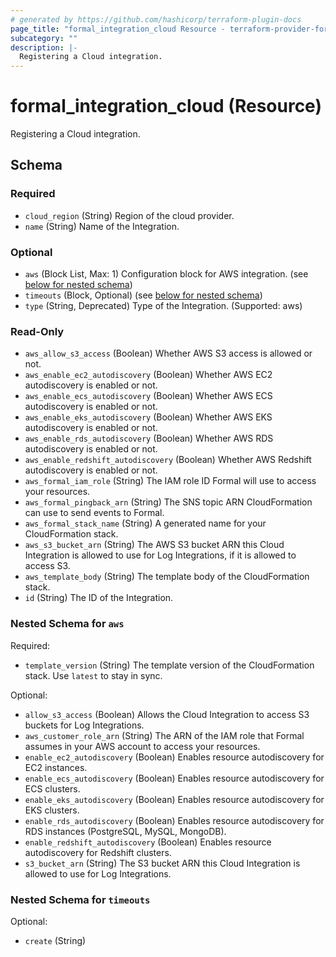 ```yaml
---
# generated by https://github.com/hashicorp/terraform-plugin-docs
page_title: "formal_integration_cloud Resource - terraform-provider-formal"
subcategory: ""
description: |-
  Registering a Cloud integration.
---
```


# formal_integration_cloud (Resource)

Registering a Cloud integration.



<!-- schema generated by tfplugindocs -->
## Schema

### Required

- `cloud_region` (String) Region of the cloud provider.
- `name` (String) Name of the Integration.

### Optional

- `aws` (Block List, Max: 1) Configuration block for AWS integration. (see [below for nested schema](#nestedblock--aws))
- `timeouts` (Block, Optional) (see [below for nested schema](#nestedblock--timeouts))
- `type` (String, Deprecated) Type of the Integration. (Supported: aws)

### Read-Only

- `aws_allow_s3_access` (Boolean) Whether AWS S3 access is allowed or not.
- `aws_enable_ec2_autodiscovery` (Boolean) Whether AWS EC2 autodiscovery is enabled or not.
- `aws_enable_ecs_autodiscovery` (Boolean) Whether AWS ECS autodiscovery is enabled or not.
- `aws_enable_eks_autodiscovery` (Boolean) Whether AWS EKS autodiscovery is enabled or not.
- `aws_enable_rds_autodiscovery` (Boolean) Whether AWS RDS autodiscovery is enabled or not.
- `aws_enable_redshift_autodiscovery` (Boolean) Whether AWS Redshift autodiscovery is enabled or not.
- `aws_formal_iam_role` (String) The IAM role ID Formal will use to access your resources.
- `aws_formal_pingback_arn` (String) The SNS topic ARN CloudFormation can use to send events to Formal.
- `aws_formal_stack_name` (String) A generated name for your CloudFormation stack.
- `aws_s3_bucket_arn` (String) The AWS S3 bucket ARN this Cloud Integration is allowed to use for Log Integrations, if it is allowed to access S3.
- `aws_template_body` (String) The template body of the CloudFormation stack.
- `id` (String) The ID of the Integration.

<a id="nestedblock--aws"></a>
### Nested Schema for `aws`

Required:

- `template_version` (String) The template version of the CloudFormation stack. Use `latest` to stay in sync.

Optional:

- `allow_s3_access` (Boolean) Allows the Cloud Integration to access S3 buckets for Log Integrations.
- `aws_customer_role_arn` (String) The ARN of the IAM role that Formal assumes in your AWS account to access your resources.
- `enable_ec2_autodiscovery` (Boolean) Enables resource autodiscovery for EC2 instances.
- `enable_ecs_autodiscovery` (Boolean) Enables resource autodiscovery for ECS clusters.
- `enable_eks_autodiscovery` (Boolean) Enables resource autodiscovery for EKS clusters.
- `enable_rds_autodiscovery` (Boolean) Enables resource autodiscovery for RDS instances (PostgreSQL, MySQL, MongoDB).
- `enable_redshift_autodiscovery` (Boolean) Enables resource autodiscovery for Redshift clusters.
- `s3_bucket_arn` (String) The S3 bucket ARN this Cloud Integration is allowed to use for Log Integrations.


<a id="nestedblock--timeouts"></a>
### Nested Schema for `timeouts`

Optional:

- `create` (String)
